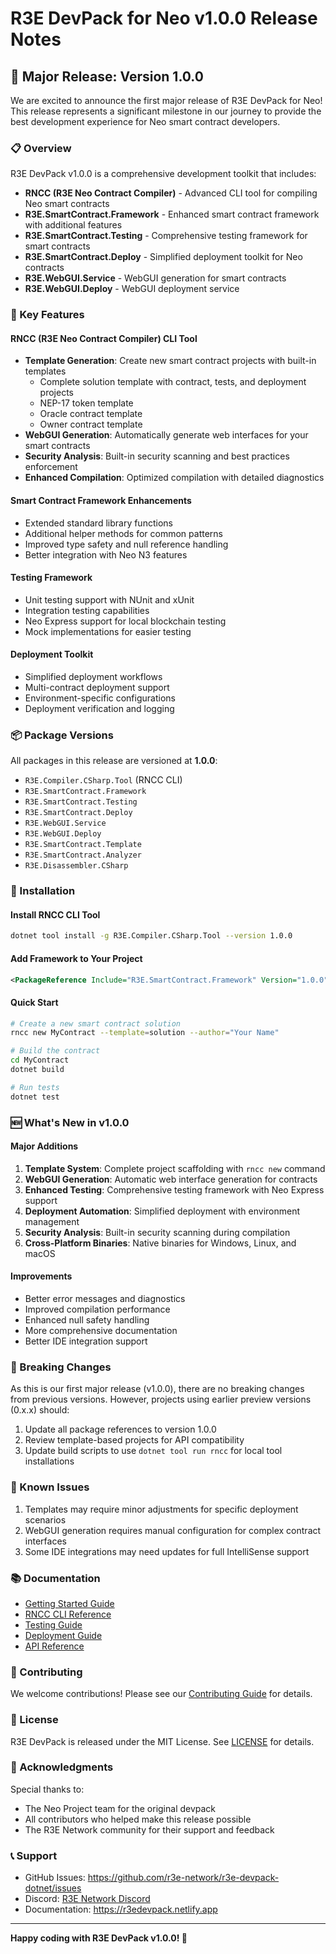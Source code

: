 # R3E DevPack for Neo v1.0.0 Release Notes

## 🎉 Major Release: Version 1.0.0

We are excited to announce the first major release of R3E DevPack for Neo! This release represents a significant milestone in our journey to provide the best development experience for Neo smart contract developers.

### 📋 Overview

R3E DevPack v1.0.0 is a comprehensive development toolkit that includes:
- **RNCC (R3E Neo Contract Compiler)** - Advanced CLI tool for compiling Neo smart contracts
- **R3E.SmartContract.Framework** - Enhanced smart contract framework with additional features
- **R3E.SmartContract.Testing** - Comprehensive testing framework for smart contracts
- **R3E.SmartContract.Deploy** - Simplified deployment toolkit for Neo contracts
- **R3E.WebGUI.Service** - WebGUI generation for smart contracts
- **R3E.WebGUI.Deploy** - WebGUI deployment service

### 🚀 Key Features

#### RNCC (R3E Neo Contract Compiler) CLI Tool
- **Template Generation**: Create new smart contract projects with built-in templates
  - Complete solution template with contract, tests, and deployment projects
  - NEP-17 token template
  - Oracle contract template
  - Owner contract template
- **WebGUI Generation**: Automatically generate web interfaces for your smart contracts
- **Security Analysis**: Built-in security scanning and best practices enforcement
- **Enhanced Compilation**: Optimized compilation with detailed diagnostics

#### Smart Contract Framework Enhancements
- Extended standard library functions
- Additional helper methods for common patterns
- Improved type safety and null reference handling
- Better integration with Neo N3 features

#### Testing Framework
- Unit testing support with NUnit and xUnit
- Integration testing capabilities
- Neo Express support for local blockchain testing
- Mock implementations for easier testing

#### Deployment Toolkit
- Simplified deployment workflows
- Multi-contract deployment support
- Environment-specific configurations
- Deployment verification and logging

### 📦 Package Versions

All packages in this release are versioned at **1.0.0**:
- `R3E.Compiler.CSharp.Tool` (RNCC CLI)
- `R3E.SmartContract.Framework`
- `R3E.SmartContract.Testing`
- `R3E.SmartContract.Deploy`
- `R3E.WebGUI.Service`
- `R3E.WebGUI.Deploy`
- `R3E.SmartContract.Template`
- `R3E.SmartContract.Analyzer`
- `R3E.Disassembler.CSharp`

### 🔧 Installation

#### Install RNCC CLI Tool
```bash
dotnet tool install -g R3E.Compiler.CSharp.Tool --version 1.0.0
```

#### Add Framework to Your Project
```xml
<PackageReference Include="R3E.SmartContract.Framework" Version="1.0.0" />
```

#### Quick Start
```bash
# Create a new smart contract solution
rncc new MyContract --template=solution --author="Your Name"

# Build the contract
cd MyContract
dotnet build

# Run tests
dotnet test
```

### 🆕 What's New in v1.0.0

#### Major Additions
1. **Template System**: Complete project scaffolding with `rncc new` command
2. **WebGUI Generation**: Automatic web interface generation for contracts
3. **Enhanced Testing**: Comprehensive testing framework with Neo Express support
4. **Deployment Automation**: Simplified deployment with environment management
5. **Security Analysis**: Built-in security scanning during compilation
6. **Cross-Platform Binaries**: Native binaries for Windows, Linux, and macOS

#### Improvements
- Better error messages and diagnostics
- Improved compilation performance
- Enhanced null safety handling
- More comprehensive documentation
- Better IDE integration support

### 🔄 Breaking Changes

As this is our first major release (v1.0.0), there are no breaking changes from previous versions. However, projects using earlier preview versions (0.x.x) should:

1. Update all package references to version 1.0.0
2. Review template-based projects for API compatibility
3. Update build scripts to use `dotnet tool run rncc` for local tool installations

### 🐛 Known Issues

1. Templates may require minor adjustments for specific deployment scenarios
2. WebGUI generation requires manual configuration for complex contract interfaces
3. Some IDE integrations may need updates for full IntelliSense support

### 📚 Documentation

- [Getting Started Guide](https://r3edevpack.netlify.app/docs/getting-started)
- [RNCC CLI Reference](https://r3edevpack.netlify.app/docs/rncc-cli)
- [Testing Guide](https://r3edevpack.netlify.app/docs/testing)
- [Deployment Guide](https://r3edevpack.netlify.app/docs/deployment)
- [API Reference](https://r3edevpack.netlify.app/api)

### 🤝 Contributing

We welcome contributions! Please see our [Contributing Guide](CONTRIBUTING.md) for details.

### 📜 License

R3E DevPack is released under the MIT License. See [LICENSE](LICENSE) for details.

### 🙏 Acknowledgments

Special thanks to:
- The Neo Project team for the original devpack
- All contributors who helped make this release possible
- The R3E Network community for their support and feedback

### 📞 Support

- GitHub Issues: https://github.com/r3e-network/r3e-devpack-dotnet/issues
- Discord: [R3E Network Discord](https://discord.gg/r3e)
- Documentation: https://r3edevpack.netlify.app

---

**Happy coding with R3E DevPack v1.0.0! 🚀**
